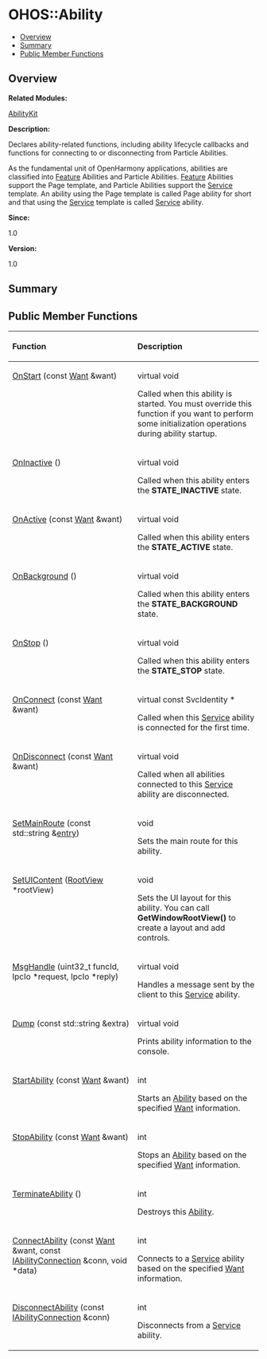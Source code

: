 # OHOS::Ability<a name="ZH-CN_TOPIC_0000001054479575"></a>

-   [Overview](#section686627827165632)
-   [Summary](#section182016991165632)
-   [Public Member Functions](#pub-methods)

## **Overview**<a name="section686627827165632"></a>

**Related Modules:**

[AbilityKit](AbilityKit.md)

**Description:**

Declares ability-related functions, including ability lifecycle callbacks and functions for connecting to or disconnecting from Particle Abilities. 

As the fundamental unit of OpenHarmony applications, abilities are classified into  [Feature](Feature.md)  Abilities and Particle Abilities.  [Feature](Feature.md)  Abilities support the Page template, and Particle Abilities support the  [Service](Service.md)  template. An ability using the Page template is called Page ability for short and that using the  [Service](Service.md)  template is called  [Service](Service.md)  ability.

**Since:**

1.0

**Version:**

1.0

## **Summary**<a name="section182016991165632"></a>

## Public Member Functions<a name="pub-methods"></a>

<a name="table875809647165632"></a>
<table><thead align="left"><tr id="row1646590855165632"><th class="cellrowborder" valign="top" width="50%" id="mcps1.1.3.1.1"><p id="p1395536008165632"><a name="p1395536008165632"></a><a name="p1395536008165632"></a>Function</p>
</th>
<th class="cellrowborder" valign="top" width="50%" id="mcps1.1.3.1.2"><p id="p1016693824165632"><a name="p1016693824165632"></a><a name="p1016693824165632"></a>Description</p>
</th>
</tr>
</thead>
<tbody><tr id="row849508489165632"><td class="cellrowborder" valign="top" width="50%" headers="mcps1.1.3.1.1 "><p id="p1453686894165632"><a name="p1453686894165632"></a><a name="p1453686894165632"></a><a href="AbilityKit.md#ga4d016d42397f33c7710db8544581c757">OnStart</a> (const <a href="Want.md">Want</a> &amp;want)</p>
</td>
<td class="cellrowborder" valign="top" width="50%" headers="mcps1.1.3.1.2 "><p id="p540301847165632"><a name="p540301847165632"></a><a name="p540301847165632"></a>virtual void </p>
<p id="p549128055165632"><a name="p549128055165632"></a><a name="p549128055165632"></a>Called when this ability is started. You must override this function if you want to perform some initialization operations during ability startup. </p>
</td>
</tr>
<tr id="row1652175935165632"><td class="cellrowborder" valign="top" width="50%" headers="mcps1.1.3.1.1 "><p id="p930990971165632"><a name="p930990971165632"></a><a name="p930990971165632"></a><a href="AbilityKit.md#gae251a38aa7c0aebd7498eef86deab7c1">OnInactive</a> ()</p>
</td>
<td class="cellrowborder" valign="top" width="50%" headers="mcps1.1.3.1.2 "><p id="p940929638165632"><a name="p940929638165632"></a><a name="p940929638165632"></a>virtual void </p>
<p id="p542302668165632"><a name="p542302668165632"></a><a name="p542302668165632"></a>Called when this ability enters the <strong id="b2082006925165632"><a name="b2082006925165632"></a><a name="b2082006925165632"></a>STATE_INACTIVE</strong> state. </p>
</td>
</tr>
<tr id="row1726122509165632"><td class="cellrowborder" valign="top" width="50%" headers="mcps1.1.3.1.1 "><p id="p140299007165632"><a name="p140299007165632"></a><a name="p140299007165632"></a><a href="AbilityKit.md#ga3135bfa435f5aaa185f21014a9e86e59">OnActive</a> (const <a href="Want.md">Want</a> &amp;want)</p>
</td>
<td class="cellrowborder" valign="top" width="50%" headers="mcps1.1.3.1.2 "><p id="p2018294143165632"><a name="p2018294143165632"></a><a name="p2018294143165632"></a>virtual void </p>
<p id="p1311118038165632"><a name="p1311118038165632"></a><a name="p1311118038165632"></a>Called when this ability enters the <strong id="b609388297165632"><a name="b609388297165632"></a><a name="b609388297165632"></a>STATE_ACTIVE</strong> state. </p>
</td>
</tr>
<tr id="row978088755165632"><td class="cellrowborder" valign="top" width="50%" headers="mcps1.1.3.1.1 "><p id="p1009009736165632"><a name="p1009009736165632"></a><a name="p1009009736165632"></a><a href="AbilityKit.md#ga8185ad517d94ca99a00917d3d1f10620">OnBackground</a> ()</p>
</td>
<td class="cellrowborder" valign="top" width="50%" headers="mcps1.1.3.1.2 "><p id="p795196067165632"><a name="p795196067165632"></a><a name="p795196067165632"></a>virtual void </p>
<p id="p709796004165632"><a name="p709796004165632"></a><a name="p709796004165632"></a>Called when this ability enters the <strong id="b453524171165632"><a name="b453524171165632"></a><a name="b453524171165632"></a>STATE_BACKGROUND</strong> state. </p>
</td>
</tr>
<tr id="row807327556165632"><td class="cellrowborder" valign="top" width="50%" headers="mcps1.1.3.1.1 "><p id="p1890229184165632"><a name="p1890229184165632"></a><a name="p1890229184165632"></a><a href="AbilityKit.md#gaa4145b360bbe5cdb5d267b17ac12af6a">OnStop</a> ()</p>
</td>
<td class="cellrowborder" valign="top" width="50%" headers="mcps1.1.3.1.2 "><p id="p293254190165632"><a name="p293254190165632"></a><a name="p293254190165632"></a>virtual void </p>
<p id="p1341843924165632"><a name="p1341843924165632"></a><a name="p1341843924165632"></a>Called when this ability enters the <strong id="b2067096314165632"><a name="b2067096314165632"></a><a name="b2067096314165632"></a>STATE_STOP</strong> state. </p>
</td>
</tr>
<tr id="row1791232489165632"><td class="cellrowborder" valign="top" width="50%" headers="mcps1.1.3.1.1 "><p id="p1859764241165632"><a name="p1859764241165632"></a><a name="p1859764241165632"></a><a href="AbilityKit.md#ga88e9dbaaa083be9f06adeea27680ef76">OnConnect</a> (const <a href="Want.md">Want</a> &amp;want)</p>
</td>
<td class="cellrowborder" valign="top" width="50%" headers="mcps1.1.3.1.2 "><p id="p1473587870165632"><a name="p1473587870165632"></a><a name="p1473587870165632"></a>virtual const SvcIdentity * </p>
<p id="p143215404165632"><a name="p143215404165632"></a><a name="p143215404165632"></a>Called when this <a href="Service.md">Service</a> ability is connected for the first time. </p>
</td>
</tr>
<tr id="row1598548600165632"><td class="cellrowborder" valign="top" width="50%" headers="mcps1.1.3.1.1 "><p id="p1034830851165632"><a name="p1034830851165632"></a><a name="p1034830851165632"></a><a href="AbilityKit.md#gac17d2b81d661134b63ee74b0212eace6">OnDisconnect</a> (const <a href="Want.md">Want</a> &amp;want)</p>
</td>
<td class="cellrowborder" valign="top" width="50%" headers="mcps1.1.3.1.2 "><p id="p675804049165632"><a name="p675804049165632"></a><a name="p675804049165632"></a>virtual void </p>
<p id="p1218740258165632"><a name="p1218740258165632"></a><a name="p1218740258165632"></a>Called when all abilities connected to this <a href="Service.md">Service</a> ability are disconnected. </p>
</td>
</tr>
<tr id="row377002491165632"><td class="cellrowborder" valign="top" width="50%" headers="mcps1.1.3.1.1 "><p id="p497533447165632"><a name="p497533447165632"></a><a name="p497533447165632"></a><a href="AbilityKit.md#gac83a9af046458b7f6bfaf85071b093f4">SetMainRoute</a> (const std::string &amp;<a href="entry.md">entry</a>)</p>
</td>
<td class="cellrowborder" valign="top" width="50%" headers="mcps1.1.3.1.2 "><p id="p899951112165632"><a name="p899951112165632"></a><a name="p899951112165632"></a>void </p>
<p id="p1497803139165632"><a name="p1497803139165632"></a><a name="p1497803139165632"></a>Sets the main route for this ability. </p>
</td>
</tr>
<tr id="row1310926151165632"><td class="cellrowborder" valign="top" width="50%" headers="mcps1.1.3.1.1 "><p id="p684980461165632"><a name="p684980461165632"></a><a name="p684980461165632"></a><a href="AbilityKit.md#ga9b734c2ad8ad52f906d676f0c897a4aa">SetUIContent</a> (<a href="OHOS-RootView.md">RootView</a> *rootView)</p>
</td>
<td class="cellrowborder" valign="top" width="50%" headers="mcps1.1.3.1.2 "><p id="p1843503935165632"><a name="p1843503935165632"></a><a name="p1843503935165632"></a>void </p>
<p id="p312039368165632"><a name="p312039368165632"></a><a name="p312039368165632"></a>Sets the UI layout for this ability. You can call <strong id="b959583830165632"><a name="b959583830165632"></a><a name="b959583830165632"></a>GetWindowRootView()</strong> to create a layout and add controls. </p>
</td>
</tr>
<tr id="row1266602865165632"><td class="cellrowborder" valign="top" width="50%" headers="mcps1.1.3.1.1 "><p id="p1073980064165632"><a name="p1073980064165632"></a><a name="p1073980064165632"></a><a href="AbilityKit.md#gab2d208621c7236c3608afb77d8a02966">MsgHandle</a> (uint32_t funcId, IpcIo *request, IpcIo *reply)</p>
</td>
<td class="cellrowborder" valign="top" width="50%" headers="mcps1.1.3.1.2 "><p id="p965820957165632"><a name="p965820957165632"></a><a name="p965820957165632"></a>virtual void </p>
<p id="p223694496165632"><a name="p223694496165632"></a><a name="p223694496165632"></a>Handles a message sent by the client to this <a href="Service.md">Service</a> ability. </p>
</td>
</tr>
<tr id="row1422392272165632"><td class="cellrowborder" valign="top" width="50%" headers="mcps1.1.3.1.1 "><p id="p1536457536165632"><a name="p1536457536165632"></a><a name="p1536457536165632"></a><a href="AbilityKit.md#ga5330624843c776ebe61366540d32eb92">Dump</a> (const std::string &amp;extra)</p>
</td>
<td class="cellrowborder" valign="top" width="50%" headers="mcps1.1.3.1.2 "><p id="p269982077165632"><a name="p269982077165632"></a><a name="p269982077165632"></a>virtual void </p>
<p id="p219081160165632"><a name="p219081160165632"></a><a name="p219081160165632"></a>Prints ability information to the console. </p>
</td>
</tr>
<tr id="row1319167645165632"><td class="cellrowborder" valign="top" width="50%" headers="mcps1.1.3.1.1 "><p id="p1654716264165632"><a name="p1654716264165632"></a><a name="p1654716264165632"></a><a href="AbilityKit.md#gab11d708d5eaa1eca54828fa88625681a">StartAbility</a> (const <a href="Want.md">Want</a> &amp;want)</p>
</td>
<td class="cellrowborder" valign="top" width="50%" headers="mcps1.1.3.1.2 "><p id="p753565405165632"><a name="p753565405165632"></a><a name="p753565405165632"></a>int </p>
<p id="p902271214165632"><a name="p902271214165632"></a><a name="p902271214165632"></a>Starts an <a href="OHOS-Ability.md">Ability</a> based on the specified <a href="Want.md">Want</a> information. </p>
</td>
</tr>
<tr id="row1584313896165632"><td class="cellrowborder" valign="top" width="50%" headers="mcps1.1.3.1.1 "><p id="p1468965187165632"><a name="p1468965187165632"></a><a name="p1468965187165632"></a><a href="AbilityKit.md#gadc670d5f6df0d485ee3062b70b3ffe99">StopAbility</a> (const <a href="Want.md">Want</a> &amp;want)</p>
</td>
<td class="cellrowborder" valign="top" width="50%" headers="mcps1.1.3.1.2 "><p id="p278864256165632"><a name="p278864256165632"></a><a name="p278864256165632"></a>int </p>
<p id="p1695931944165632"><a name="p1695931944165632"></a><a name="p1695931944165632"></a>Stops an <a href="OHOS-Ability.md">Ability</a> based on the specified <a href="Want.md">Want</a> information. </p>
</td>
</tr>
<tr id="row1451207089165632"><td class="cellrowborder" valign="top" width="50%" headers="mcps1.1.3.1.1 "><p id="p1734005155165632"><a name="p1734005155165632"></a><a name="p1734005155165632"></a><a href="AbilityKit.md#gac4a36f03c60fcbeca3b47192ccab1d24">TerminateAbility</a> ()</p>
</td>
<td class="cellrowborder" valign="top" width="50%" headers="mcps1.1.3.1.2 "><p id="p44589026165632"><a name="p44589026165632"></a><a name="p44589026165632"></a>int </p>
<p id="p869582941165632"><a name="p869582941165632"></a><a name="p869582941165632"></a>Destroys this <a href="OHOS-Ability.md">Ability</a>. </p>
</td>
</tr>
<tr id="row1157209658165632"><td class="cellrowborder" valign="top" width="50%" headers="mcps1.1.3.1.1 "><p id="p207932181165632"><a name="p207932181165632"></a><a name="p207932181165632"></a><a href="AbilityKit.md#ga4da460ac085a8da1c665f317fcde2ba1">ConnectAbility</a> (const <a href="Want.md">Want</a> &amp;want, const <a href="IAbilityConnection.md">IAbilityConnection</a> &amp;conn, void *data)</p>
</td>
<td class="cellrowborder" valign="top" width="50%" headers="mcps1.1.3.1.2 "><p id="p118292578165632"><a name="p118292578165632"></a><a name="p118292578165632"></a>int </p>
<p id="p564942328165632"><a name="p564942328165632"></a><a name="p564942328165632"></a>Connects to a <a href="Service.md">Service</a> ability based on the specified <a href="Want.md">Want</a> information. </p>
</td>
</tr>
<tr id="row1249520296165632"><td class="cellrowborder" valign="top" width="50%" headers="mcps1.1.3.1.1 "><p id="p1911507722165632"><a name="p1911507722165632"></a><a name="p1911507722165632"></a><a href="AbilityKit.md#ga1d9023597a9889dbb4015565a10f3470">DisconnectAbility</a> (const <a href="IAbilityConnection.md">IAbilityConnection</a> &amp;conn)</p>
</td>
<td class="cellrowborder" valign="top" width="50%" headers="mcps1.1.3.1.2 "><p id="p1978724604165632"><a name="p1978724604165632"></a><a name="p1978724604165632"></a>int </p>
<p id="p1472831483165632"><a name="p1472831483165632"></a><a name="p1472831483165632"></a>Disconnects from a <a href="Service.md">Service</a> ability. </p>
</td>
</tr>
</tbody>
</table>

